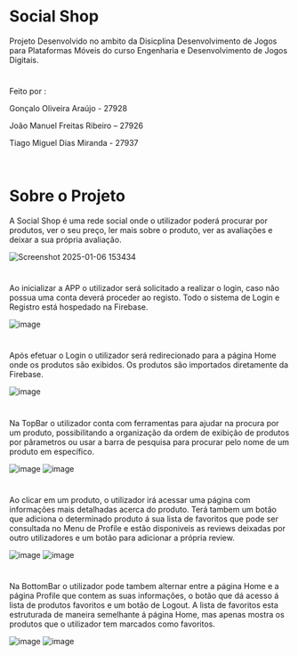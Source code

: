 
# Social Shop
Projeto Desenvolvido no ambito da Disicplina Desenvolvimento de Jogos para Plataformas Móveis do curso Engenharia e Desenvolvimento de Jogos Digitais.

#

Feito por :

Gonçalo Oliveira Araújo - 27928

João Manuel Freitas Ribeiro – 27926

Tiago Miguel Dias Miranda - 27937

     


# Sobre o Projeto

A Social Shop é uma rede social onde o utilizador poderá procurar por produtos, ver o seu preço, ler mais sobre o produto, ver as avaliações e deixar a sua própria avaliação.

![Screenshot 2025-01-06 153434](https://github.com/user-attachments/assets/a55f6572-d953-4d9a-a5b5-5159a229db5f)

# 

Ao inicializar a APP o utilizador será solicitado a realizar o login, caso não possua uma conta deverá proceder ao registo. Todo o sistema de Login e Registro está hospedado na Firebase.

![image](https://github.com/user-attachments/assets/bf778dc6-f989-498a-b962-d9655a05967c)


#

Após efetuar o Login o utilizador será redirecionado para a página Home onde os produtos são exibidos. Os produtos são importados diretamente da Firebase.

![image](https://github.com/user-attachments/assets/8096179c-4b0b-4606-975d-893b5bbbbe31)


#

Na TopBar o utilizador conta com ferramentas para ajudar na procura por um produto, possibilitando a organização da ordem de exibição de produtos por pârametros ou usar a barra de pesquisa para procurar pelo nome de um produto em específico.

![image](https://github.com/user-attachments/assets/86fd353c-0d08-447f-8164-c49783683187)
![image](https://github.com/user-attachments/assets/93e57888-cd3d-4da2-a4d0-2cc6a681a717)

#

Ao clicar em um produto, o utilizador irá acessar uma página com informações mais detalhadas acerca do produto. Terá tambem um botão que adiciona o determinado produto á sua lista de favoritos que pode ser consultada no Menu de Profile e estão disponiveis as reviews deixadas por outro utilizadores e um botão para adicionar a própria review. 

![image](https://github.com/user-attachments/assets/6c142948-786d-4490-8e66-cbee21ac8f99)
![image](https://github.com/user-attachments/assets/5ddaa779-f945-4c61-ad38-735ff8c1b932)



#

Na BottomBar o utilizador pode tambem alternar entre a página Home e a página Profile que contem as suas informações, o botão que dá acesso á lista de produtos favoritos e um botão de Logout. A lista de favoritos esta estruturada de maneira semelhante á página Home, mas apenas mostra os produtos que o utilizador tem marcados como favoritos.

![image](https://github.com/user-attachments/assets/7ac40545-af2c-4a4d-8fea-f4e3a8ed48df)
![image](https://github.com/user-attachments/assets/53f1bf13-8cd2-4147-894e-09241f6f3180)



#



